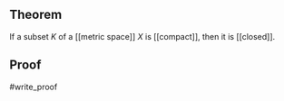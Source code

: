 ## Theorem
If a subset $K$ of a [[metric space]] $X$ is [[compact]], then it is [[closed]].
## Proof
#write_proof